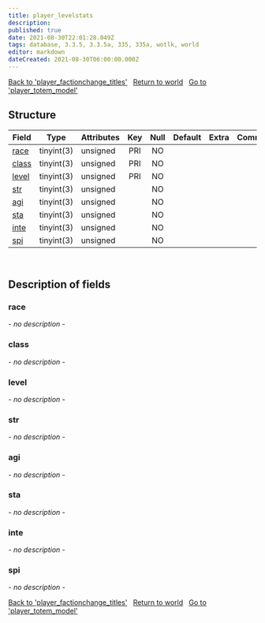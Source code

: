 ```yaml
---
title: player_levelstats
description: 
published: true
date: 2021-08-30T22:01:28.049Z
tags: database, 3.3.5, 3.3.5a, 335, 335a, wotlk, world
editor: markdown
dateCreated: 2021-08-30T06:00:00.000Z
---
```


<a href="https://trinitycore.info/de/database/335/world/player_factionchange_titles" class="mt-5 v-btn v-btn--depressed v-btn--flat v-btn--outlined theme--light v-size--default darkblue--text text--lighten-3"><span class="v-btn__content"><i aria-hidden="true" class="v-icon notranslate v-icon--left mdi mdi-arrow-left theme--light"></i><span>Back to 'player_factionchange_titles'</span></span></a>&nbsp;&nbsp;&nbsp;<a href="https://trinitycore.info/de/database/335/world/home" class="mt-5 v-btn v-btn--depressed v-btn--flat v-btn--outlined theme--light v-size--default darkblue--text text--lighten-3"><span class="v-btn__content"><i aria-hidden="true" class="v-icon notranslate v-icon--left mdi mdi-home-outline theme--light"></i><span>Return to world</span></span></a>&nbsp;&nbsp;&nbsp;<a href="https://trinitycore.info/de/database/335/world/player_totem_model" class="mt-5 v-btn v-btn--depressed v-btn--flat v-btn--outlined theme--light v-size--default darkblue--text text--lighten-3"><span class="v-btn__content"><span>Go to 'player_totem_model'</span><i aria-hidden="true" class="v-icon notranslate v-icon--right mdi mdi-arrow-right theme--light"></i></span></a>

## Structure

| Field | Type | Attributes | Key | Null | Default | Extra | Comment |
| --- | --- | --- | :---: | :---: | --- | --- | --- |
| [race](#race) | tinyint(3) | unsigned | PRI | NO |  |  |  |
| [class](#class) | tinyint(3) | unsigned | PRI | NO |  |  |  |
| [level](#level) | tinyint(3) | unsigned | PRI | NO |  |  |  |
| [str](#str) | tinyint(3) | unsigned |  | NO |  |  |  |
| [agi](#agi) | tinyint(3) | unsigned |  | NO |  |  |  |
| [sta](#sta) | tinyint(3) | unsigned |  | NO |  |  |  |
| [inte](#inte) | tinyint(3) | unsigned |  | NO |  |  |  |
| [spi](#spi) | tinyint(3) | unsigned |  | NO |  |  |  |
&nbsp;
## Description of fields

### race
*- no description -*
&nbsp;

### class
*- no description -*
&nbsp;

### level
*- no description -*
&nbsp;

### str
*- no description -*
&nbsp;

### agi
*- no description -*
&nbsp;

### sta
*- no description -*
&nbsp;

### inte
*- no description -*
&nbsp;

### spi
*- no description -*
&nbsp;

<a href="https://trinitycore.info/de/database/335/world/player_factionchange_titles" class="mt-5 v-btn v-btn--depressed v-btn--flat v-btn--outlined theme--light v-size--default darkblue--text text--lighten-3"><span class="v-btn__content"><i aria-hidden="true" class="v-icon notranslate v-icon--left mdi mdi-arrow-left theme--light"></i><span>Back to 'player_factionchange_titles'</span></span></a>&nbsp;&nbsp;&nbsp;<a href="https://trinitycore.info/de/database/335/world/home" class="mt-5 v-btn v-btn--depressed v-btn--flat v-btn--outlined theme--light v-size--default darkblue--text text--lighten-3"><span class="v-btn__content"><i aria-hidden="true" class="v-icon notranslate v-icon--left mdi mdi-home-outline theme--light"></i><span>Return to world</span></span></a>&nbsp;&nbsp;&nbsp;<a href="https://trinitycore.info/de/database/335/world/player_totem_model" class="mt-5 v-btn v-btn--depressed v-btn--flat v-btn--outlined theme--light v-size--default darkblue--text text--lighten-3"><span class="v-btn__content"><span>Go to 'player_totem_model'</span><i aria-hidden="true" class="v-icon notranslate v-icon--right mdi mdi-arrow-right theme--light"></i></span></a>


